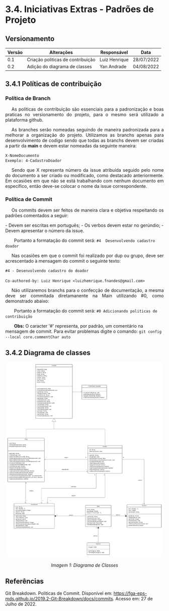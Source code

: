 # 3.4. Iniciativas Extras - Padrões de Projeto

## Versionamento
| Versão | Alterações                  | Responsável  | Data   |
| ------ | --------------------------- | ----------------------------- | ---------- |
| 0.1    | Criação politicas de contribuição         | Luiz Henrique | 28/07/2022 |
| 0.2    | Adição do diagrama de classes         | Yan Andrade | 04/08/2022 |

## 3.4.1 Políticas de contribuição

### Política de Branch

<p style="text-align: justify; text-indent: 20px">As políticas de contribuição são essenciais para a padronização e boas praticas no versionamento do projeto, para o mesmo será utilizado a plataforma github.

<p style="text-align: justify; text-indent: 20px">As branches serão nomeadas seguindo de maneira padronizada para a melhorar a organização do projeto. Utilizamos as branchs apenas para desenvolvimento de codigo sendo que todas as branchs devem ser criadas a partir da <b>main</b> e devem estar nomeadas da seguinte maneira:</p>

``` 
X-NomeDocumento 
Exemplo: 4-CadastroDoador
```

<p style="text-align: justify; text-indent: 20px"> Sendo que X representa número da issue atribuída seguido pelo nome do documento a ser criado ou modificado, como destacado anteriormente. Em ocasiões em que não se está trabalhando com nenhum documento em específico, então deve-se colocar o nome da issue correspondente.</p>

### Política de Commit

<p style="text-align: justify; text-indent: 20px">Os commits devem ser feitos de maneira clara e objetiva respeitando os padrões comentados a seguir:</p>
- Devem ser escritas em português;
- Os verbos devem estar no gerúndio;
- Devem apresentar o número da issue.

&emsp;&emsp;Portanto a formatação do commit será: ` #4  Desenvolvendo cadastro doador `

<p style="text-align: justify; text-indent: 20px"> Nas ocasiões em que o commit foi realizado por dup ou grupo, deve ser acrescentado à mensagem do commit o seguinte texto: </p>

```
#4 - Desenvolvendo cadastro do doador

Co-authored-by: Luiz Henrique <luizhemrique.fnandes@gmail.com>
```

<p style="text-align: justify; text-indent: 20px">Não utilizaremos branchs para o confecção de documentação, a mesma deve ser commitada diretamanente na Main utilizando #0, como demonstrado abaixo:</p>

&emsp;&emsp;Portanto a formatação do commit será: ` #0 Adicionando politicas de contribuição `

&emsp;&emsp;<b>Obs:</b> O caracter '#' representa, por padrão, um comentário na mensagem de commit. Para evitar problemas digite o comando: `git config --local core.commentChar auto`

## 3.4.2 Diagrama de classes

![Diagrama de Classes](../imgs/DonAct%20-%20Diagrama%20de%20Classes.png)
<p align="center">
    <i>Imagem 1: Diagrama de Classes</i>
</p>

## Referências

Git Breakdown. Politicas de Commit. Disponível em: https://fga-eps-mds.github.io/2019.2-Git-Breakdown/docs/commits. Acesso em: 27 de Julho de 2022.
